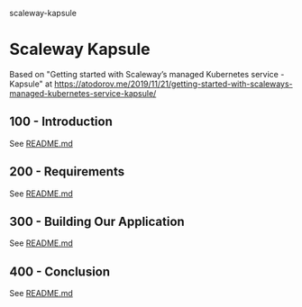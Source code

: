 scaleway-kapsule
# Scaleway Kapsule

Based on "Getting started with Scaleway’s managed Kubernetes service - Kapsule" at https://atodorov.me/2019/11/21/getting-started-with-scaleways-managed-kubernetes-service-kapsule/

## 100 - Introduction

See [README.md](./100/README.md)

## 200 - Requirements

See [README.md](./200/README.md)

## 300 - Building Our Application

See [README.md](./300/README.md)

## 400 - Conclusion

See [README.md](./400/README.md)
